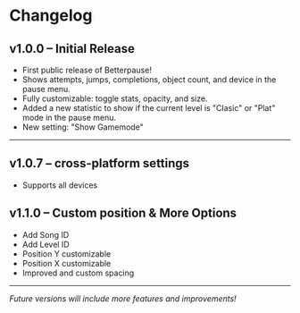 # Changelog

## v1.0.0 – Initial Release
- First public release of Betterpause!
- Shows attempts, jumps, completions, object count, and device in the pause menu.
- Fully customizable: toggle stats, opacity, and size.
- Added a new statistic to show if the current level is "Clasic" or "Plat" mode in the pause menu.
- New setting: "Show Gamemode"

---

## v1.0.7 – cross-platform settings
- Supports all devices

## v1.1.0 – Custom position & More Options
- Add Song ID
- Add Level ID
- Position Y customizable
- Position X customizable
- Improved and custom spacing

---

*Future versions will include more features and improvements!*